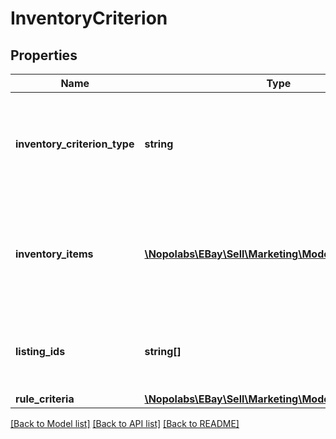 # InventoryCriterion

## Properties
Name | Type | Description | Notes
------------ | ------------- | ------------- | -------------
**inventory_criterion_type** | **string** | Indicates how the items to include in the promotion are selected. You can include inventory by ID, using rules, or globally include all your inventory. Valid values: INVENTORY_BY_RULE INVENTORY_BY_VALUE INVENTORY_ANY For implementation help, refer to &lt;a href&#x3D;&#39;https://developer.ebay.com/devzone/rest/api-ref/marketing/types/InventoryCriterionEnum.html&#39;&gt;eBay API documentation&lt;/a&gt; | [optional] 
**inventory_items** | [**\Nopolabs\EBay\Sell\Marketing\Model\InventoryItem[]**](InventoryItem.md) | Required if: InventoryCriterionType is set to INVENTORY_BY_VALUE, you must specify either inventoryItems or listingIds. An array of containers for the seller&#39;s inventory reference IDs (also known as an &amp;quot;SKU&amp;quot; or &amp;quot;custom label&amp;quot;) to be added to the promotion. Note: The request can have either inventoryItems or listingIds, but not both. Required: All listings in a promotion must offer PayPal as a payment method. Maximum: 500 parent items Maximum SKU or custom label length: 50 characters | [optional] 
**listing_ids** | **string[]** | Required if: InventoryCriterionEnum is set to INVENTORY_BY_VALUE, you must specify either inventoryItems or listingIds. An array of eBay listing IDs to be added to the promotion. Note: The request can have either inventoryItems or listingIds, but not both. Required: All listings in a promotion must offer PayPal as a payment method. Maximum: 500 parent items | [optional] 
**rule_criteria** | [**\Nopolabs\EBay\Sell\Marketing\Model\RuleCriteria**](RuleCriteria.md) |  | [optional] 

[[Back to Model list]](../README.md#documentation-for-models) [[Back to API list]](../README.md#documentation-for-api-endpoints) [[Back to README]](../README.md)


